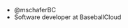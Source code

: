 - @mschaferBC
- Software developer at BaseballCloud

<!---
mschaferBC/mschaferBC is a ✨ special ✨ repository because its `README.md` (this file) appears on your GitHub profile.
You can click the Preview link to take a look at your changes.
--->
